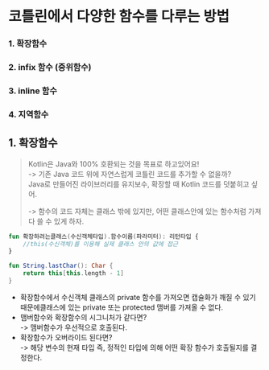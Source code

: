 # 코틀린에서 다양한 함수를 다루는 방법

### 1. 확장함수
### 2. infix 함수 (중위함수)
### 3. inline 함수
### 4. 지역함수

###
###
### 


## 1. 확장함수
> Kotlin은 Java와 100% 호환되는 것을 목표로 하고있어요!   
> -> 기존 Java 코드 위에 자연스럽게 코틀린 코드를 추가할 수 없을까?   
> Java로 만들어진 라이브러리를 유지보수, 확장할 때 Kotlin 코드를 덧붙히고 싶어.
>    
> -> 함수의 코드 자체는 클래스 밖에 있지만, 어떤 클래스안에 있는 함수처럼 가져다 쓸 수 있게 하자.

```kotlin
fun 확장하려는클래스(수신객체타입).함수이름(파라미터): 리턴타입 {
    //this(수신객체)를 이용해 실제 클래스 안의 값에 접근
} 
```
```kotlin
fun String.lastChar(): Char {
    return this[this.length - 1]
}
```

- 확장함수에서 수신객체 클래스의 private 함수를 가져오면 캡슐화가 깨질 수 있기 때문에클래스에 있는 private 또는 protected 맴버를 가져올 수 없다.
- 맴버함수와 확장함수의 시그니처가 같다면?   
-> 맴버함수가 우선적으로 호출된다.
- 확장함수가 오버라이드 된다면?   
-> 해당 변수의 현재 타입 즉, 정적인 타입에 의해 어떤 확장 함수가 호출될지를 결정한다.
